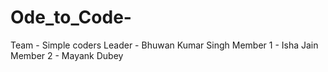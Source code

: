 # Ode_to_Code-
Team - Simple coders
Leader - Bhuwan Kumar Singh
Member 1 - Isha Jain
Member 2 - Mayank Dubey
